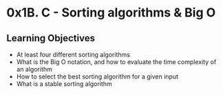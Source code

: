 # 0x1B. C - Sorting algorithms & Big O #

## Learning Objectives ##

- At least four different sorting algorithms
- What is the Big O notation, and how to evaluate the time complexity of an algorithm
- How to select the best sorting algorithm for a given input
- What is a stable sorting algorithm